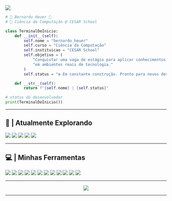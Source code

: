 <p> 
  <img src="https://readme-typing-svg.herokuapp.com?font=Orbitron&size=22&pause=1000&color=2EFE2E&width=500&lines=print('Bem-vindo(a)+ao+meu+perfil!');Explorando+novas+tecnologias...;"/> 
</p>


```python
# 👾 Bernardo Heuer 👾
# 💾 Ciência da Computação @ CESAR School

class TerminalDeInicio:
    def __init__(self):
        self.nome = "bernardo_heuer"
        self.curso = "Ciência da Computação"
        self.instituicao = "CESAR School"
        self.objetivo = (
            "Conquistar uma vaga de estágio para aplicar conhecimentos práticos "
            "em ambientes reais de tecnologia."
        )
        self.status = "⚙️ Em constante construção. Pronto para novos desafios."

    def __str__(self):
        return f"{self.nome} | {self.status}"

# status do desenvolvedor
print(TerminalDeInicio())
```


---

## 🧠 | Atualmente Explorando
<p>
  <img src="https://img.shields.io/badge/AWS-8000FF?style=for-the-badge&logo=amazon-aws&logoColor=white"/>
  <img src="https://img.shields.io/badge/Docker-00FFE0?style=for-the-badge&logo=docker&logoColor=black"/>
  <img src="https://img.shields.io/badge/Linux-FF00AA?style=for-the-badge&logo=linux&logoColor=white"/>
  <img src="https://img.shields.io/badge/Git-FF8800?style=for-the-badge&logo=git&logoColor=white"/>
  <img src="https://img.shields.io/badge/Python-00FF88?style=for-the-badge&logo=python&logoColor=black"/>
</p>

---

## 💻 | Minhas Ferramentas
<p align="left">
  <img src="https://img.shields.io/badge/Python-00FF88?style=for-the-badge&logo=python&logoColor=black"/>
  <img src="https://img.shields.io/badge/Flask-000000?style=for-the-badge&logo=flask&logoColor=white"/>
  <img src="https://img.shields.io/badge/Django-092E20?style=for-the-badge&logo=django&logoColor=white"/>
  <img src="https://img.shields.io/badge/Java-FF0077?style=for-the-badge&logo=java&logoColor=white"/>
  <img src="https://img.shields.io/badge/Spring%20Boot-6DB33F?style=for-the-badge&logo=springboot&logoColor=white"/>
  <img src="https://img.shields.io/badge/HTML5-FF6F00?style=for-the-badge&logo=html5&logoColor=white"/>
  <img src="https://img.shields.io/badge/CSS3-5F00FF?style=for-the-badge&logo=css3&logoColor=white"/>
  <img src="https://img.shields.io/badge/MySQL-00FFDD?style=for-the-badge&logo=mysql&logoColor=black"/>
  <img src="https://img.shields.io/badge/GitHub-FF00AA?style=for-the-badge&logo=github&logoColor=white"/>
  <img src="https://img.shields.io/badge/Linux-FF00AA?style=for-the-badge&logo=linux&logoColor=white"/>
  <img src="https://img.shields.io/badge/Selenium-43B02A?style=for-the-badge&logo=selenium&logoColor=white"/>
  <img src="https://img.shields.io/badge/Cypress-17202C?style=for-the-badge&logo=cypress&logoColor=white"/>
</p>


---


<p align="center">
  <img src="https://github-readme-activity-graph.vercel.app/graph?username=HeuerBcH&bg_color=0d1117&color=58a6ff&line=58a6ff&point=8b949e&area=true&hide_border=true"/>
</p>

---

